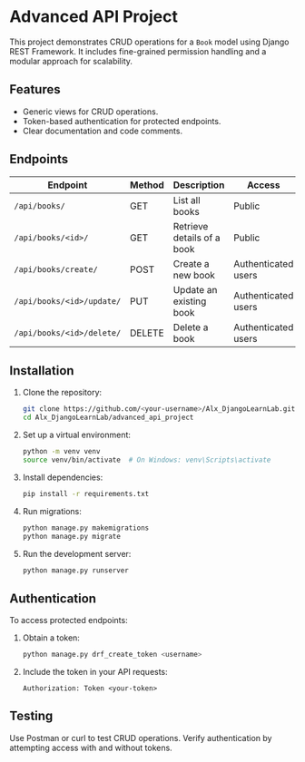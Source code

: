 # Advanced API Project

This project demonstrates CRUD operations for a `Book` model using Django REST Framework. It includes fine-grained permission handling and a modular approach for scalability.

## Features
- Generic views for CRUD operations.
- Token-based authentication for protected endpoints.
- Clear documentation and code comments.

## Endpoints
| **Endpoint**                | **Method** | **Description**           | **Access**           |
|-----------------------------|------------|---------------------------|----------------------|
| `/api/books/`               | GET        | List all books            | Public               |
| `/api/books/<id>/`          | GET        | Retrieve details of a book| Public               |
| `/api/books/create/`        | POST       | Create a new book         | Authenticated users  |
| `/api/books/<id>/update/`   | PUT        | Update an existing book   | Authenticated users  |
| `/api/books/<id>/delete/`   | DELETE     | Delete a book             | Authenticated users  |

## Installation
1. Clone the repository:
    ```bash
    git clone https://github.com/<your-username>/Alx_DjangoLearnLab.git
    cd Alx_DjangoLearnLab/advanced_api_project
    ```

2. Set up a virtual environment:
    ```bash
    python -m venv venv
    source venv/bin/activate  # On Windows: venv\Scripts\activate
    ```

3. Install dependencies:
    ```bash
    pip install -r requirements.txt
    ```

4. Run migrations:
    ```bash
    python manage.py makemigrations
    python manage.py migrate
    ```

5. Run the development server:
    ```bash
    python manage.py runserver
    ```

## Authentication
To access protected endpoints:
1. Obtain a token:
    ```bash
    python manage.py drf_create_token <username>
    ```

2. Include the token in your API requests:
    ```http
    Authorization: Token <your-token>
    ```

## Testing
Use Postman or curl to test CRUD operations. Verify authentication by attempting access with and without tokens.
